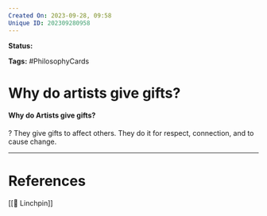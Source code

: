 ```yaml
---
Created On: 2023-09-28, 09:58
Unique ID: 202309280958
---
```

**Status:** 

**Tags:** #PhilosophyCards 

# Why do artists give gifts?

#### Why do Artists give gifts?
?
They give gifts to affect others. They do it for respect, connection, and to cause change.
<!--SR:!2023-11-25,40,270-->


---
# References

[[🔩 Linchpin]]

